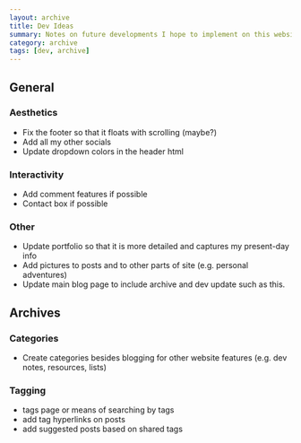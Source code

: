 ```yaml
--- 
layout: archive
title: Dev Ideas
summary: Notes on future developments I hope to implement on this website. 
category: archive
tags: [dev, archive]
---
```


## General
### Aesthetics
- Fix the footer so that it floats with scrolling (maybe?)
- Add all my other socials
- Update dropdown colors in the header html

### Interactivity
- Add comment features if possible
- Contact box if possible

### Other
- Update portfolio so that it is more detailed and captures my present-day info
- Add pictures to posts and to other parts of site (e.g. personal adventures)
- Update main blog page to include archive and dev update such as this. 

## Archives
### Categories
- Create categories besides blogging for other website features (e.g. dev notes, resources, lists)

### Tagging
- tags page or means of searching by tags
- add tag hyperlinks on posts 
- add suggested posts based on shared tags


